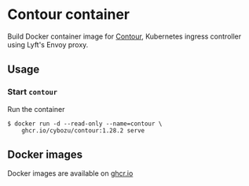 Contour container
=================

Build Docker container image for [Contour][], Kubernetes ingress controller using Lyft's Envoy proxy.

Usage
-----

### Start `contour`

Run the container

```console
$ docker run -d --read-only --name=contour \
    ghcr.io/cybozu/contour:1.28.2 serve
```

[Contour]: https://github.com/heptio/contour

Docker images
-------------

Docker images are available on [ghcr.io](https://github.com/cybozu/neco-containers/pkgs/container/contour)
